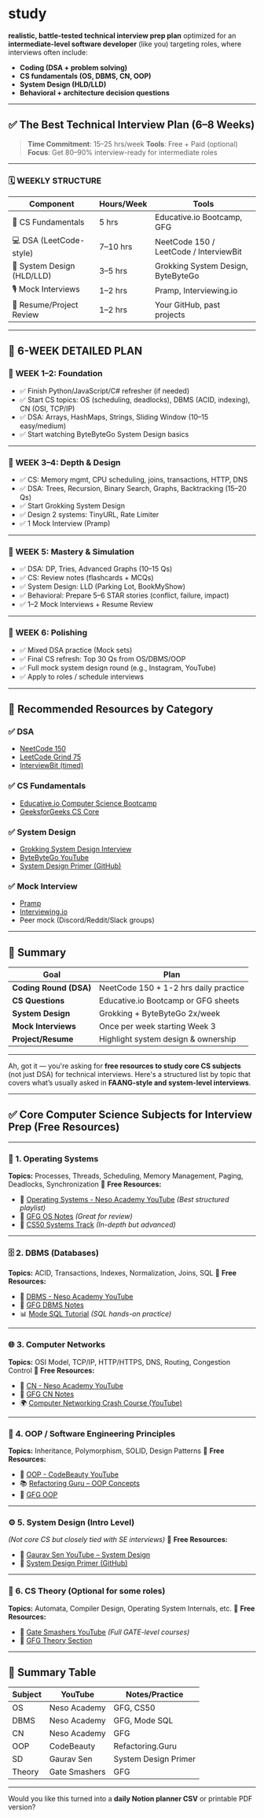 # study


**realistic, battle-tested technical interview prep plan** optimized for an **intermediate-level software developer** (like you) targeting roles, where interviews often include:

* **Coding (DSA + problem solving)**
* **CS fundamentals (OS, DBMS, CN, OOP)**
* **System Design (HLD/LLD)**
* **Behavioral + architecture decision questions**

---

## ✅ The Best Technical Interview Plan (6–8 Weeks)

> **Time Commitment**: 15–25 hrs/week
> **Tools**: Free + Paid (optional)
> **Focus**: Get 80–90% interview-ready for intermediate roles

---

### 🗓️ WEEKLY STRUCTURE

| Component                  | Hours/Week | Tools                                  |
| -------------------------- | ---------- | -------------------------------------- |
| 🧠 CS Fundamentals         | 5 hrs      | Educative.io Bootcamp, GFG             |
| 💻 DSA (LeetCode-style)    | 7–10 hrs   | NeetCode 150 / LeetCode / InterviewBit |
| 🧱 System Design (HLD/LLD) | 3–5 hrs    | Grokking System Design, ByteByteGo     |
| 🎙️ Mock Interviews        | 1–2 hrs    | Pramp, Interviewing.io                 |
| 📂 Resume/Project Review   | 1–2 hrs    | Your GitHub, past projects             |

---

## 📅 6-WEEK DETAILED PLAN

### 🔹 **WEEK 1–2: Foundation**

* ✅ Finish Python/JavaScript/C# refresher (if needed)
* ✅ Start CS topics: OS (scheduling, deadlocks), DBMS (ACID, indexing), CN (OSI, TCP/IP)
* ✅ DSA: Arrays, HashMaps, Strings, Sliding Window (10–15 easy/medium)
* ✅ Start watching ByteByteGo System Design basics

---

### 🔹 **WEEK 3–4: Depth & Design**

* ✅ CS: Memory mgmt, CPU scheduling, joins, transactions, HTTP, DNS
* ✅ DSA: Trees, Recursion, Binary Search, Graphs, Backtracking (15–20 Qs)
* ✅ Start Grokking System Design
* ✅ Design 2 systems: TinyURL, Rate Limiter
* ✅ 1 Mock Interview (Pramp)

---

### 🔹 **WEEK 5: Mastery & Simulation**

* ✅ DSA: DP, Tries, Advanced Graphs (10–15 Qs)
* ✅ CS: Review notes (flashcards + MCQs)
* ✅ System Design: LLD (Parking Lot, BookMyShow)
* ✅ Behavioral: Prepare 5–6 STAR stories (conflict, failure, impact)
* ✅ 1–2 Mock Interviews + Resume Review

---

### 🔹 **WEEK 6: Polishing**

* ✅ Mixed DSA practice (Mock sets)
* ✅ Final CS refresh: Top 30 Qs from OS/DBMS/OOP
* ✅ Full mock system design round (e.g., Instagram, YouTube)
* ✅ Apply to roles / schedule interviews

---

## 🔧 Recommended Resources by Category

### ✅ **DSA**

* [NeetCode 150](https://neetcode.io/practice)
* [LeetCode Grind 75](https://www.techinterviewhandbook.org/grind75)
* [InterviewBit (timed)](https://www.interviewbit.com)

### ✅ **CS Fundamentals**

* [Educative.io Computer Science Bootcamp](https://www.educative.io/path/computer-science-bootcamp)
* [GeeksforGeeks CS Core](https://www.geeksforgeeks.org/interview-preparation-for-software-developer)

### ✅ **System Design**

* [Grokking System Design Interview](https://www.educative.io/courses/grokking-the-system-design-interview)
* [ByteByteGo YouTube](https://www.youtube.com/@ByteByteGo)
* [System Design Primer (GitHub)](https://github.com/donnemartin/system-design-primer)

### ✅ **Mock Interview**

* [Pramp](https://www.pramp.com/)
* [Interviewing.io](https://interviewing.io/)
* Peer mock (Discord/Reddit/Slack groups)

---

## 🎯 Summary

| Goal                   | Plan                                  |
| ---------------------- | ------------------------------------- |
| **Coding Round (DSA)** | NeetCode 150 + 1-2 hrs daily practice |
| **CS Questions**       | Educative.io Bootcamp or GFG sheets   |
| **System Design**      | Grokking + ByteByteGo 2x/week         |
| **Mock Interviews**    | Once per week starting Week 3         |
| **Project/Resume**     | Highlight system design & ownership   |

---





















Ah, got it — you're asking for **free resources to study core CS subjects** (not just DSA) for technical interviews. Here's a structured list by topic that covers what’s usually asked in **FAANG-style and system-level interviews**.

---

## ✅ **Core Computer Science Subjects for Interview Prep (Free Resources)**

---

### 🧠 1. **Operating Systems**

**Topics:** Processes, Threads, Scheduling, Memory Management, Paging, Deadlocks, Synchronization
🔗 **Free Resources:**

* 📘 [Operating Systems - Neso Academy YouTube](https://www.youtube.com/playlist?list=PLBlnK6fEyqRjRy3Gl2V9zB0a9D-MwBB5c) *(Best structured playlist)*
* 📗 [GFG OS Notes](https://www.geeksforgeeks.org/operating-systems/) *(Great for review)*
* 🧾 [CS50 Systems Track](https://cs50.harvard.edu/systems/) *(In-depth but advanced)*

---

### 🗄️ 2. **DBMS (Databases)**

**Topics:** ACID, Transactions, Indexes, Normalization, Joins, SQL
🔗 **Free Resources:**

* 📘 [DBMS - Neso Academy YouTube](https://www.youtube.com/playlist?list=PLBlnK6fEyqRjJZ3NL1PEaQbL1pEIo3UJd)
* 📗 [GFG DBMS Notes](https://www.geeksforgeeks.org/dbms/)
* 📊 [Mode SQL Tutorial](https://mode.com/sql-tutorial/) *(SQL hands-on practice)*

---

### 🌐 3. **Computer Networks**

**Topics:** OSI Model, TCP/IP, HTTP/HTTPS, DNS, Routing, Congestion Control
🔗 **Free Resources:**

* 📘 [CN - Neso Academy YouTube](https://www.youtube.com/playlist?list=PLBlnK6fEyqRgLLlzdgiTUKULK3a5tBQUV)
* 📗 [GFG CN Notes](https://www.geeksforgeeks.org/computer-network-tutorials/)
* 🌍 [Computer Networking Crash Course (YouTube)](https://www.youtube.com/watch?v=qiQR5rTSshw)

---

### 🔧 4. **OOP / Software Engineering Principles**

**Topics:** Inheritance, Polymorphism, SOLID, Design Patterns
🔗 **Free Resources:**

* 📘 [OOP - CodeBeauty YouTube](https://www.youtube.com/playlist?list=PLlsmxlJgn1Htb7Yx1fzEdv8VC5ECuHh4F)
* 📚 [Refactoring Guru – OOP Concepts](https://refactoring.guru/design-patterns)
* 🧠 [GFG OOP](https://www.geeksforgeeks.org/object-oriented-programming-oops-concept-in-java/)

---

### ⚙️ 5. **System Design (Intro Level)**

*(Not core CS but closely tied with SE interviews)*
🔗 **Free Resources:**

* 📘 [Gaurav Sen YouTube – System Design](https://www.youtube.com/c/GauravSen)
* 📗 [System Design Primer (GitHub)](https://github.com/donnemartin/system-design-primer)

---

### 🧾 6. **CS Theory (Optional for some roles)**

**Topics:** Automata, Compiler Design, Operating System Internals, etc.
🔗 **Free Resources:**

* 📘 [Gate Smashers YouTube](https://www.youtube.com/c/GateSmashers) *(Full GATE-level courses)*
* 📗 [GFG Theory Section](https://www.geeksforgeeks.org/fundamentals-of-algorithms/)

---

## 🎁 Summary Table

| Subject | YouTube       | Notes/Practice       |
| ------- | ------------- | -------------------- |
| OS      | Neso Academy  | GFG, CS50            |
| DBMS    | Neso Academy  | GFG, Mode SQL        |
| CN      | Neso Academy  | GFG                  |
| OOP     | CodeBeauty    | Refactoring.Guru     |
| SD      | Gaurav Sen    | System Design Primer |
| Theory  | Gate Smashers | GFG                  |

---

Would you like this turned into a **daily Notion planner CSV** or printable PDF version?








